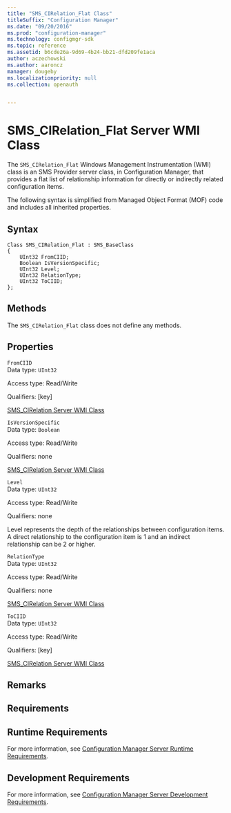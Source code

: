 ```yaml
---
title: "SMS_CIRelation_Flat Class"
titleSuffix: "Configuration Manager"
ms.date: "09/20/2016"
ms.prod: "configuration-manager"
ms.technology: configmgr-sdk
ms.topic: reference
ms.assetid: b6cde26a-9d69-4b24-bb21-dfd209fe1aca
author: aczechowski
ms.author: aaroncz
manager: dougeby
ms.localizationpriority: null
ms.collection: openauth


---
```

# SMS_CIRelation_Flat Server WMI Class
The `SMS_CIRelation_Flat` Windows Management Instrumentation (WMI) class is an SMS Provider server class, in Configuration Manager, that provides a flat list of relationship information for directly or indirectly related configuration items.  

 The following syntax is simplified from Managed Object Format (MOF) code and includes all inherited properties.  

## Syntax  

```  
Class SMS_CIRelation_Flat : SMS_BaseClass  
{  
    UInt32 FromCIID;  
    Boolean IsVersionSpecific;  
    UInt32 Level;  
    UInt32 RelationType;  
    UInt32 ToCIID;  
};  
```  

## Methods  
 The `SMS_CIRelation_Flat` class does not define any methods.  

## Properties  
 `FromCIID`  
 Data type: `UInt32`  

 Access type: Read/Write  

 Qualifiers: [key]  

 [SMS_CIRelation Server WMI Class](../../../develop/reference/sum/sms_cirelation-server-wmi-class.md)  

 `IsVersionSpecific`  
 Data type: `Boolean`  

 Access type: Read/Write  

 Qualifiers: none  

 [SMS_CIRelation Server WMI Class](../../../develop/reference/sum/sms_cirelation-server-wmi-class.md)  

 `Level`  
 Data type: `UInt32`  

 Access type: Read/Write  

 Qualifiers: none  

 Level represents the depth of the relationships between configuration items. A direct relationship to the configuration item is 1 and an indirect relationship can be 2 or higher.  

 `RelationType`  
 Data type: `UInt32`  

 Access type: Read/Write  

 Qualifiers: none  

 [SMS_CIRelation Server WMI Class](../../../develop/reference/sum/sms_cirelation-server-wmi-class.md)  

 `ToCIID`  
 Data type: `UInt32`  

 Access type: Read/Write  

 Qualifiers: [key]  

 [SMS_CIRelation Server WMI Class](../../../develop/reference/sum/sms_cirelation-server-wmi-class.md)  

## Remarks  

## Requirements  

## Runtime Requirements  
 For more information, see [Configuration Manager Server Runtime Requirements](../../../develop/core/reqs/server-runtime-requirements.md).  

## Development Requirements  
 For more information, see [Configuration Manager Server Development Requirements](../../../develop/core/reqs/server-development-requirements.md).

